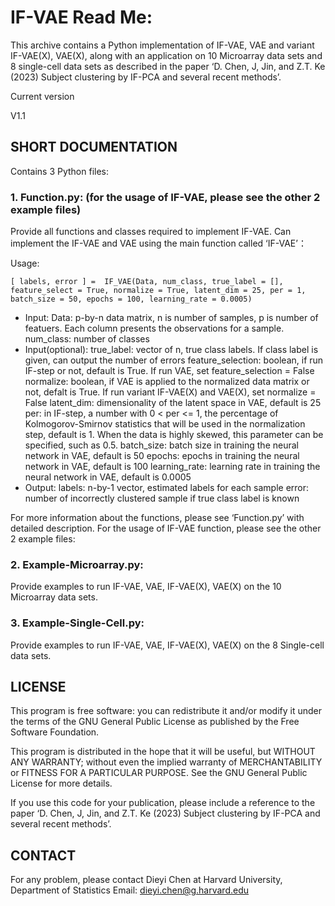 # IF-VAE Read Me:

This archive contains a Python implementation of IF-VAE, VAE and variant IF-VAE(X), VAE(X), along with an application on 10 Microarray data sets and 8 single-cell data sets as described in the paper ‘D. Chen, J, Jin, and Z.T. Ke (2023) Subject clustering by IF-PCA and several recent methods’. 

Current version 

V1.1

## SHORT DOCUMENTATION

Contains 3 Python files:

### 1. Function.py: (for the usage of IF-VAE, please see the other 2 example files) 

Provide all functions and classes required to implement IF-VAE. Can implement the IF-VAE and VAE using the main function called ‘IF-VAE’：

Usage: 
```
[ labels, error ] =  IF_VAE(Data, num_class, true_label = [], feature_select = True, normalize = True, latent_dim = 25, per = 1, batch_size = 50, epochs = 100, learning_rate = 0.0005)
```

* Input: 
	Data: p-by-n data matrix, n is number of samples, p is number of featuers. Each column presents the observations for a sample. 
	num_class: number of classes
* Input(optional):
	true_label: vector of n, true class labels. If class label is given, can output the number of errors
	feature_selection: boolean, if run IF-step or not, default is True. If run VAE, set feature_selection = False
	normalize: boolean, if VAE is applied to the normalized data matrix or not, defalt is True. If run variant IF-VAE(X) and VAE(X), set normalize = False
	latent_dim: dimensionality of the latent space in VAE, default is 25
	per: in IF-step, a number with 0 < per <= 1, the percentage of Kolmogorov-Smirnov statistics that will be used in the normalization step, default is 1. When the data is highly skewed, this parameter can be specified, such as 0.5.
	batch_size: batch size in training the neural network in VAE, default is 50
	epochs: epochs in training the neural network in VAE, default is 100
	learning_rate: learning rate in training the neural network in VAE, default is 0.0005
* Output:
	labels: n-by-1 vector, estimated labels for each sample
	error: number of incorrectly clustered sample if true class label is known

For more information about the functions, please see ‘Function.py’ with detailed description. For the usage of IF-VAE function, please see the other 2 example files:

### 2. Example-Microarray.py:

Provide examples to run IF-VAE, VAE, IF-VAE(X), VAE(X) on the 10 Microarray data sets.

### 3. Example-Single-Cell.py:

Provide examples to run IF-VAE, VAE, IF-VAE(X), VAE(X) on the 8 Single-cell data sets.



## LICENSE

This program is free software: you can redistribute it and/or modify it under the terms of the GNU General Public License as published by the Free Software Foundation.

This program is distributed in the hope that it will be useful, but WITHOUT ANY WARRANTY; without even the implied warranty of MERCHANTABILITY or FITNESS FOR A PARTICULAR PURPOSE.  See the GNU General Public License for more details.

If you use this code for your publication, please include a reference to the paper ‘D. Chen, J, Jin, and Z.T. Ke (2023) Subject clustering by IF-PCA and several recent methods’.
 
 
## CONTACT
For any problem, please contact
Dieyi Chen
at Harvard University, Department of Statistics
Email: dieyi.chen@g.harvard.edu


